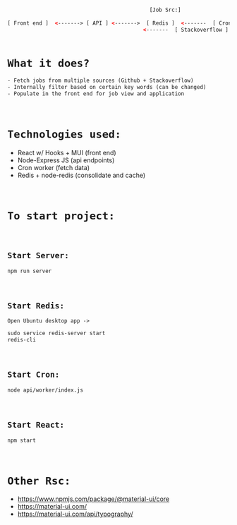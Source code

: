 ```html

									  		 [Job Src:]
										
[ Front end ]  <-------> [ API ] <------->  [ Redis ]  <-------  [ Cron job ]  <-------  [ Github ]
								 	       <-------  [ Stackoverflow ]
												 
```

# `What it does?`
```html
- Fetch jobs from multiple sources (Github + Stackoverflow)
- Internally filter based on certain key words (can be changed)
- Populate in the front end for job view and application
```
<br>

# `Technologies used:`
- React w/ Hooks + MUI (front end)
- Node-Express JS (api endpoints)
- Cron worker (fetch data)
- Redis + node-redis (consolidate and cache)

<br>

# `To start project:`

<br>

## `Start Server:`
```html
npm run server
```

<br>

## `Start Redis:`
`Open Ubuntu desktop app ->`
```html
sudo service redis-server start
redis-cli
```

<br>

## `Start Cron:`
```html
node api/worker/index.js
```

<br>

## `Start React:`
```html
npm start
```

<br>

# `Other Rsc:`
- https://www.npmjs.com/package/@material-ui/core
- https://material-ui.com/
- https://material-ui.com/api/typography/









